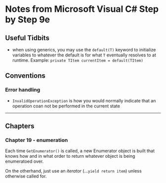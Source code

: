# Notes from Microsoft Visual C# Step by Step 9e

## Useful Tidbits

* when using generics, you may use the `default(T)` keyword to initialize variables to whatever the default is for what `T` eventually resolves to at runtime. Example: `private TItem currentItem = default(TItem)`

## Conventions

### Error handling

* `InvalidOperationException` is how you would normally indicate that an operation coan not be performed in the current state

---

## Chapters

### Chapter 19 - enumeration

Each time `GetEnumerator()` is called, a new Enumerator object is built that knows how and in what order to return whatever object is being enumeratoed over.

On the otherhand, just use an *iterator* (...`yield return item`) unless otherwise called for.
